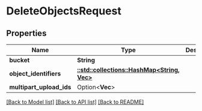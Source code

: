 # DeleteObjectsRequest

## Properties

Name | Type | Description | Notes
------------ | ------------- | ------------- | -------------
**bucket** | **String** |  | 
**object_identifiers** | [**::std::collections::HashMap<String, Vec<String>>**](set.md) |  | 
**multipart_upload_ids** | Option<**Vec<String>**> |  | [optional]

[[Back to Model list]](../README.md#documentation-for-models) [[Back to API list]](../README.md#documentation-for-api-endpoints) [[Back to README]](../README.md)


